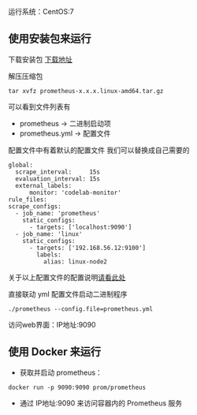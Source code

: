 运行系统：CentOS:7

## 使用安装包来运行
下载安装包 [下载地址](https://prometheus.io/download/)

解压压缩包
```
tar xvfz prometheus-x.x.x.linux-amd64.tar.gz
```
可以看到文件列表有
* prometheus -> 二进制启动项
* prometheus.yml -> 配置文件

配置文件中有着默认的配置文件 我们可以替换成自己需要的
```
global:
  scrape_interval:     15s 
  evaluation_interval: 15s 
  external_labels:
      monitor: 'codelab-monitor'
rule_files:
scrape_configs:
  - job_name: 'prometheus'
    static_configs:
      - targets: ['localhost:9090']
  - job_name: 'linux'
    static_configs:
      - targets: ['192.168.56.12:9100']
        labels:
          alias: linux-node2
```
关于以上配置文件的配置说明[请看此处](https://github.com/lcePolarBear/Ops_Automation_Note/blob/master/Prometheus/如何配置%20Prometheus.yml%20文件.md)

直接联动 yml 配置文件启动二进制程序
```
./prometheus --config.file=prometheus.yml
```
访问web界面：IP地址:9090

## 使用 Docker 来运行
* 获取并启动 prometheus：
```
docker run -p 9090:9090 prom/prometheus
```
* 通过 IP地址:9090 来访问容器内的 Prometheus 服务